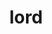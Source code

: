 ---
category: 4-letters
denotation: null
name: lord
reference_link: https://www.etymonline.com/word/lord
root_language: null
root_name: null
title: lord
type: free
word_sums:
- respelling: lord
  sum: 'Lord + '
---